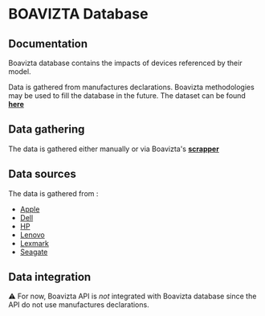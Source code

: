 # BOAVIZTA Database

## Documentation

Boavizta database contains the impacts of devices referenced by their model.

Data is gathered from manufactures declarations. Boavizta methodologies may be used to fill the database in the future.
The dataset can be found **[here](https://github.com/Boavizta/environmental-footprint-data/blob/main/boavizta-data-us.csv)**

## Data gathering

The data is gathered either manually or via Boavizta's **[scrapper](https://github.com/Boavizta/environmental-footprint-data/tree/main/tools)**

## Data sources

The data is gathered from :

* [Apple](https://www.apple.com/environment/#reports-product)
* [Dell](https://corporate.delltechnologies.com/fr-fr/social-impact/advancing-sustainability/sustainable-products-and-services/product-carbon-footprints.htm#tab0=0)
* [HP](https://h22235.www2.hp.com/hpinfo/globalcitizenship/environment/productdata/ProductCarbonFootprintnotebooks.html)
* [Lenovo](https://www.lenovo.com/ca/en/social_responsibility/datasheets_systemx/?orgRef=https%253A%252F%252Fwww.google.com%252F)
* [Lexmark](https://csr.lexmark.com)
* [Seagate](https://www.seagate.com/fr/fr/global-citizenship/product-sustainability/)

## Data integration

⚠ For now, Boavizta API is _not_ integrated with Boavizta database since the API do not use manufactures declarations.
